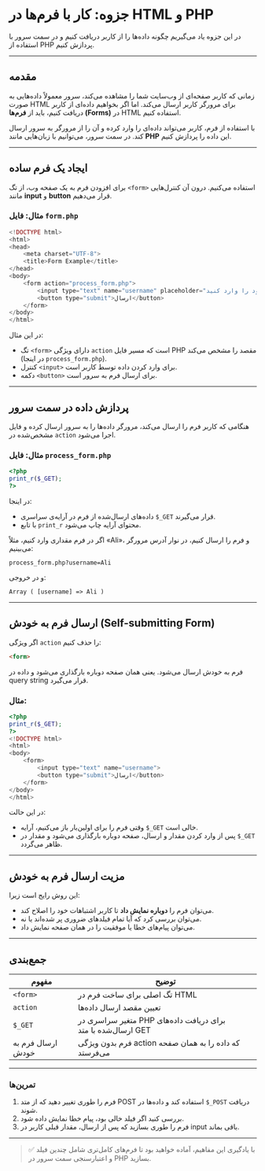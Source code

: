 # جزوه: کار با فرم‌ها در HTML و PHP

در این جزوه یاد می‌گیریم چگونه داده‌ها را از کاربر دریافت کنیم و در سمت سرور با استفاده از PHP پردازش کنیم.

---

## مقدمه

زمانی که کاربر صفحه‌ای از وب‌سایت شما را مشاهده می‌کند، سرور معمولاً داده‌هایی به صورت HTML برای مرورگر کاربر ارسال می‌کند. اما اگر بخواهیم داده‌ای از کاربر دریافت کنیم، باید از **فرم‌ها (Forms)** در HTML استفاده کنیم.

با استفاده از فرم، کاربر می‌تواند داده‌ای را وارد کرده و آن را از مرورگر به سرور ارسال کند. در سمت سرور، می‌توانیم با زبان‌هایی مانند **PHP** این داده را پردازش کنیم.

---

## ایجاد یک فرم ساده

برای افزودن فرم به یک صفحه وب، از تگ `<form>` استفاده می‌کنیم. درون آن کنترل‌هایی مانند **input** و **button** قرار می‌دهیم.

### مثال: فایل `form.php`

```php
<!DOCTYPE html>
<html>
<head>
    <meta charset="UTF-8">
    <title>Form Example</title>
</head>
<body>
    <form action="process_form.php">
        <input type="text" name="username" placeholder="نام خود را وارد کنید">
        <button type="submit">ارسال</button>
    </form>
</body>
</html>
```

در این مثال:

* تگ `<form>` دارای ویژگی `action` است که مسیر فایل PHP مقصد را مشخص می‌کند (در اینجا `process_form.php`).
* کنترل `<input>` برای وارد کردن داده توسط کاربر است.
* دکمه `<button>` برای ارسال فرم به سرور است.

---

## پردازش داده در سمت سرور

هنگامی که کاربر فرم را ارسال می‌کند، مرورگر داده‌ها را به سرور ارسال کرده و فایل مشخص‌شده در `action` اجرا می‌شود.

### مثال: فایل `process_form.php`

```php
<?php
print_r($_GET);
?>
```

در اینجا:

* داده‌های ارسال‌شده از فرم در آرایه‌ی سراسری `$_GET` قرار می‌گیرند.
* با تابع `print_r` محتوای آرایه چاپ می‌شود.

اگر در فرم مقداری وارد کنیم، مثلاً «Ali»، و فرم را ارسال کنیم، در نوار آدرس مرورگر می‌بینیم:

```
process_form.php?username=Ali
```

و در خروجی:

```
Array ( [username] => Ali )
```

---

## ارسال فرم به خودش (Self-submitting Form)

اگر ویژگی `action` را حذف کنیم:

```html
<form>
```

فرم به خودش ارسال می‌شود. یعنی همان صفحه دوباره بارگذاری می‌شود و داده در query string قرار می‌گیرد.

### مثال:

```php
<?php
print_r($_GET);
?>
<!DOCTYPE html>
<html>
<body>
    <form>
        <input type="text" name="username">
        <button type="submit">ارسال</button>
    </form>
</body>
</html>
```

در این حالت:

* وقتی فرم را برای اولین‌بار باز می‌کنیم، آرایه `$_GET` خالی است.
* پس از وارد کردن مقدار و ارسال، صفحه دوباره بارگذاری می‌شود و مقدار در `$_GET` ظاهر می‌گردد.

---

## مزیت ارسال فرم به خودش

این روش رایج است زیرا:

* می‌توان فرم را **دوباره نمایش داد** تا کاربر اشتباهات خود را اصلاح کند.
* می‌توان بررسی کرد که آیا تمام فیلدهای ضروری پر شده‌اند یا نه.
* می‌توان پیام‌های خطا یا موفقیت را در همان صفحه نمایش داد.

---

## جمع‌بندی

| مفهوم             | توضیح                                                         |
| ----------------- | ------------------------------------------------------------- |
| `<form>`          | تگ اصلی برای ساخت فرم در HTML                                 |
| `action`          | تعیین مقصد ارسال داده‌ها                                      |
| `$_GET`           | متغیر سراسری در PHP برای دریافت داده‌های ارسال‌شده با متد GET |
| ارسال فرم به خودش | فرم بدون ویژگی action که داده را به همان صفحه می‌فرستد        |

---

### تمرین‌ها

1. فرم را طوری تغییر دهید که از متد POST استفاده کند و داده‌ها در `$_POST` دریافت شوند.
2. بررسی کنید اگر فیلد خالی بود، پیام خطا نمایش داده شود.
3. فرم را طوری بسازید که پس از ارسال، مقدار قبلی کاربر در input باقی بماند.

---

> ✅ با یادگیری این مفاهیم، آماده خواهید بود تا فرم‌های کامل‌تری شامل چندین فیلد و اعتبارسنجی سمت سرور در PHP بسازید.
